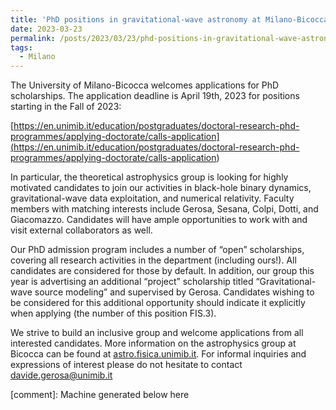 ```yaml
---
title: 'PhD positions in gravitational-wave astronomy at Milano-Bicocca'
date: 2023-03-23
permalink: /posts/2023/03/23/phd-positions-in-gravitational-wave-astronomy-at-milano-bicocca
tags:
  - Milano
---
```


The University of Milano-Bicocca welcomes applications for PhD scholarships. The application deadline is April 19th, 2023 for positions starting in the Fall of 2023:

[https://en.unimib.it/education/postgraduates/doctoral-research-phd-programmes/applying-doctorate/calls-application](<https://en.unimib.it/education/postgraduates/doctoral-research-phd-programmes/applying-doctorate/calls-application>)

In particular, the theoretical astrophysics group is looking for highly motivated candidates to join our activities in black-hole binary dynamics, gravitational-wave data exploitation, and numerical relativity. Faculty members with matching interests include Gerosa, Sesana, Colpi, Dotti, and Giacomazzo. Candidates will have ample opportunities to work with and visit external collaborators as well.

Our PhD admission program includes a number of “open” scholarships, covering all research activities in the department (including ours!). All candidates are considered for those by default. In addition, our group this year is advertising an additional “project” scholarship titled “Gravitational-wave source modeling” and supervised by Gerosa. Candidates wishing to be considered for this additional opportunity should indicate it explicitly when applying (the number of this position FIS.3).

We strive to build an inclusive group and welcome applications from all interested candidates. More information on the astrophysics group at Bicocca can be found at [astro.fisica.unimib.it](<https://astro.fisica.unimib.it/>). For informal inquiries and expressions of interest please do not hesitate to contact [davide.gerosa@unimib.it](<mailto:davide.gerosa@unimib.it>)

[comment]: Machine generated below here
